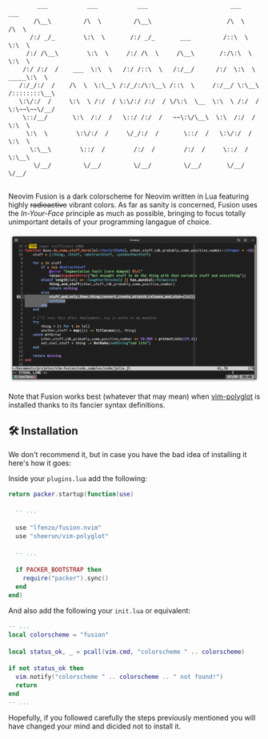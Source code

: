 ```
        ___           ___           ___                       ___           ___     
       /\__\         /\  \         /\__\                     /\  \         /\  \    
      /:/ _/_        \:\  \       /:/ _/_       ___         /::\  \        \:\  \   
     /:/ /\__\        \:\  \     /:/ /\  \     /\__\       /:/\:\  \        \:\  \  
    /:/ /:/  /    ___  \:\  \   /:/ /::\  \   /:/__/      /:/  \:\  \   _____\:\  \ 
   /:/_/:/  /    /\  \  \:\__\ /:/_/:/\:\__\ /::\  \     /:/__/ \:\__\ /::::::::\__\
   \:\/:/  /     \:\  \ /:/  / \:\/:/ /:/  / \/\:\  \__  \:\  \ /:/  / \:\~~\~~\/__/
    \::/__/       \:\  /:/  /   \::/ /:/  /   ~~\:\/\__\  \:\  /:/  /   \:\  \      
     \:\  \        \:\/:/  /     \/_/:/  /       \::/  /   \:\/:/  /     \:\  \     
      \:\__\        \::/  /        /:/  /        /:/  /     \::/  /       \:\__\    
       \/__/         \/__/         \/__/         \/__/       \/__/         \/__/
    
```

Neovim Fusion is a dark colorscheme for Neovim written in Lua featuring highly ~~radioactive~~ vibrant colors. As far as sanity is concerned, Fusion uses the _In-Your-Face_ principle as much as possible, bringing to focus totally unimportant details of your programming langague of choice. 

![](./img/cover.png)

Note that Fusion works best (whatever that may mean) when [vim-polyglot](https://github.com/sheerun/vim-polyglot) is installed thanks to its fancier syntax definitions.

## :hammer_and_wrench: Installation

We don't recommend it, but in case you have the bad idea of installing it here's how it goes:

Inside your `plugins.lua` add the following:

```lua
return packer.startup(function(use)

  -- ...

  use "lfenzo/fusion.nvim"
  use "sheerun/vim-polyglot"

  -- ...

  if PACKER_BOOTSTRAP then
    require("packer").sync()
  end
end)
```

And also add the following your `init.lua` or equivalent:

```lua
-- ...
local colorscheme = "fusion"

local status_ok, _ = pcall(vim.cmd, "colorscheme " .. colorscheme)

if not status_ok then
  vim.notify("colorscheme " .. colorscheme .. " not found!")
  return
end
-- ...
```

Hopefully, if you followed carefully the steps previously mentioned you will have changed your mind and dicided not to install it.

